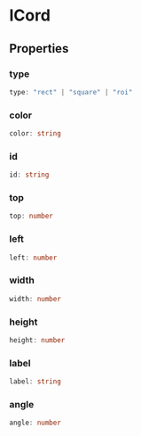 # ICord

## Properties

### type

```ts
type: "rect" | "square" | "roi"
```

### color

```ts
color: string
```

### id

```ts
id: string
```

### top

```ts
top: number
```

### left

```ts
left: number
```

### width

```ts
width: number
```

### height

```ts
height: number
```

### label

```ts
label: string
```

### angle

```ts
angle: number
```
